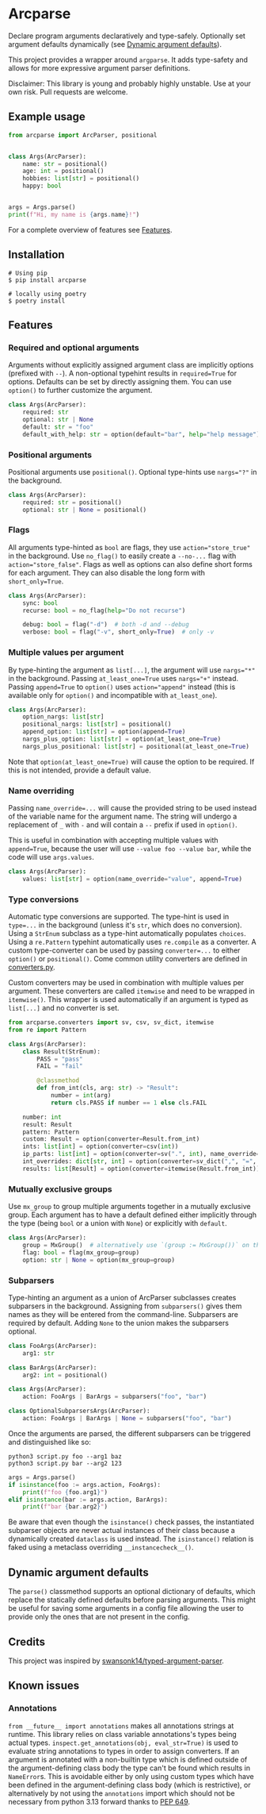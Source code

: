 # Arcparse
Declare program arguments declaratively and type-safely. Optionally set argument defaults dynamically (see [Dynamic argument defaults](#dynamic-argument-defaults)).

This project provides a wrapper around `argparse`. It adds type-safety and allows for more expressive argument parser definitions.

Disclaimer: This library is young and probably highly unstable. Use at your own risk. Pull requests are welcome.

## Example usage
```py
from arcparse import ArcParser, positional


class Args(ArcParser):
    name: str = positional()
    age: int = positional()
    hobbies: list[str] = positional()
    happy: bool


args = Args.parse()
print(f"Hi, my name is {args.name}!")
```

For a complete overview of features see [Features](#features).

## Installation
```shell
# Using pip
$ pip install arcparse

# locally using poetry
$ poetry install
```

## Features

### Required and optional arguments
Arguments without explicitly assigned argument class are implicitly options (prefixed with `--`). A non-optional typehint results in `required=True` for options. Defaults can be set by directly assigning them. You can use `option()` to further customize the argument.
```py
class Args(ArcParser):
    required: str
    optional: str | None
    default: str = "foo"
    default_with_help: str = option(default="bar", help="help message")
```

### Positional arguments
Positional arguments use `positional()`. Optional type-hints use `nargs="?"` in the background.
```py
class Args(ArcParser):
    required: str = positional()
    optional: str | None = positional()
```

### Flags
All arguments type-hinted as `bool` are flags, they use `action="store_true"` in the background. Use `no_flag()` to easily create a `--no-...` flag with `action="store_false"`. Flags as well as options can also define short forms for each argument. They can also disable the long form with `short_only=True`.
```py
class Args(ArcParser):
    sync: bool
    recurse: bool = no_flag(help="Do not recurse")

    debug: bool = flag("-d")  # both -d and --debug
    verbose: bool = flag("-v", short_only=True)  # only -v
```

### Multiple values per argument
By type-hinting the argument as `list[...]`, the argument will use `nargs="*"` in the background. Passing `at_least_one=True` uses `nargs="+"` instead. Passing `append=True` to `option()` uses `action="append"` instead (this is available only for `option()` and incompatible with `at_least_one`).
```py
class Args(ArcParser):
    option_nargs: list[str]
    positional_nargs: list[str] = positional()
    append_option: list[str] = option(append=True)
    nargs_plus_option: list[str] = option(at_least_one=True)
    nargs_plus_positional: list[str] = positional(at_least_one=True)
```

Note that `option(at_least_one=True)` will cause the option to be required. If this is not intended, provide a default value.

### Name overriding
Passing `name_override=...` will cause the provided string to be used instead of the variable name for the argument name. The string will undergo a replacement of `_` with `-` and will contain a `--` prefix if used in `option()`.

This is useful in combination with accepting multiple values with `append=True`, because the user will use `--value foo --value bar`, while the code will use `args.values`.
```py
class Args(ArcParser):
    values: list[str] = option(name_override="value", append=True)
```

### Type conversions
Automatic type conversions are supported. The type-hint is used in `type=...` in the background (unless it's `str`, which does no conversion). Using a `StrEnum` subclass as a type-hint automatically populates `choices`. Using a `re.Pattern` typehint automatically uses `re.compile` as a converter. A custom type-converter can be used by passing `converter=...` to either `option()` or `positional()`. Come common utility converters are defined in [converters.py](arcparse/converters.py).

Custom converters may be used in combination with multiple values per argument. These converters are called `itemwise` and need to be wrapped in `itemwise()`. This wrapper is used automatically if an argument is typed as `list[...]` and no converter is set.
```py
from arcparse.converters import sv, csv, sv_dict, itemwise
from re import Pattern

class Args(ArcParser):
    class Result(StrEnum):
        PASS = "pass"
        FAIL = "fail"

        @classmethod
        def from_int(cls, arg: str) -> "Result":
            number = int(arg)
            return cls.PASS if number == 1 else cls.FAIL

    number: int
    result: Result
    pattern: Pattern
    custom: Result = option(converter=Result.from_int)
    ints: list[int] = option(converter=csv(int))
    ip_parts: list[int] = option(converter=sv(".", int), name_override="ip")
    int_overrides: dict[str, int] = option(converter=sv_dict(",", "=", value_type=int))  # accepts x=1,y=2
    results: list[Result] = option(converter=itemwise(Result.from_int))
```

### Mutually exclusive groups
Use `mx_group` to group multiple arguments together in a mutually exclusive group. Each argument has to have a default defined either implicitly through the type (being `bool` or a union with `None`) or explicitly with `default`.
```py
class Args(ArcParser):
    group = MxGroup()  # alternatively use `(group := MxGroup())` on the next line
    flag: bool = flag(mx_group=group)
    option: str | None = option(mx_group=group)
```

### Subparsers
Type-hinting an argument as a union of ArcParser subclasses creates subparsers in the background. Assigning from `subparsers()` gives them names as they will be entered from the command-line. Subparsers are required by default. Adding `None` to the union makes the subparsers optional.
```py
class FooArgs(ArcParser):
    arg1: str

class BarArgs(ArcParser):
    arg2: int = positional()

class Args(ArcParser):
    action: FooArgs | BarArgs = subparsers("foo", "bar")

class OptionalSubparsersArgs(ArcParser):
    action: FooArgs | BarArgs | None = subparsers("foo", "bar")
```

Once the arguments are parsed, the different subparsers can be triggered and distinguished like so:
```shell
python3 script.py foo --arg1 baz
python3 script.py bar --arg2 123
```
```py
args = Args.parse()
if isinstance(foo := args.action, FooArgs):
    print(f"foo {foo.arg1}")
elif isinstance(bar := args.action, BarArgs):
    print(f"bar {bar.arg2}")
```
Be aware that even though the `isinstance()` check passes, the instantiated subparser objects are never actual instances of their class because a dynamically created `dataclass` is used instead. The `isinstance()` relation is faked using a metaclass overriding `__instancecheck__()`.

## Dynamic argument defaults
The `parse()` classmethod supports an optional dictionary of defaults, which replace the statically defined defaults before parsing arguments. This might be useful for saving some arguments in a config file allowing the user to provide only the ones that are not present in the config.

## Credits
This project was inspired by [swansonk14/typed-argument-parser](https://github.com/swansonk14/typed-argument-parser).

## Known issues

### Annotations
`from __future__ import annotations` makes all annotations strings at runtime. This library relies on class variable annotations's types being actual types. `inspect.get_annotations(obj, eval_str=True)` is used to evaluate string annotations to types in order to assign converters. If an argument is annotated with a non-builtin type which is defined outside of the argument-defining class body the type can't be found which results in `NameError`s. This is avoidable either by only using custom types which have been defined in the argument-defining class body (which is restrictive), or alternatively by not using the `annotations` import which should not be necessary from python 3.13 forward thanks to [PEP 649](https://peps.python.org/pep-0649/).
